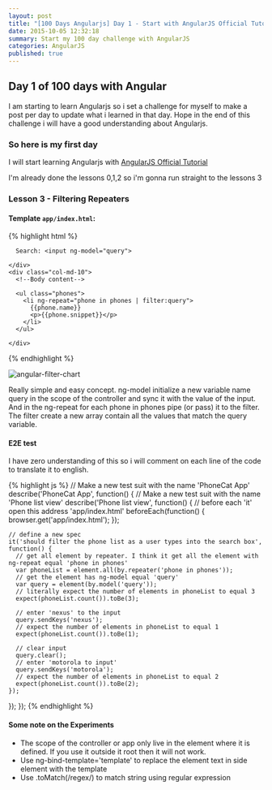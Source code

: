 ```yaml
---
layout: post
title: "[100 Days Angularjs] Day 1 - Start with AngularJS Official Tutorial"
date: 2015-10-05 12:32:18
summary: Start my 100 day challenge with AngularJS
categories: AngularJS
published: true
---
```



## Day 1 of 100 days with Angular
 
I am starting to learn Angularjs so i set a challenge for myself to make a post per day to update what i learned in that day. Hope in the end of this challenge i will have a good understanding about Angularjs.
 
### So here is my first day
 
I will start learning Angularjs with [AngularJS Official Tutorial](https://docs.angularjs.org/tutorial)
 
I'm already done the lessons 0,1,2  so i'm gonna run straight to the lessons 3
 
### Lesson 3 - Filtering Repeaters

#### Template `app/index.html`:
{% highlight html %}
<div class="container-fluid">
  <div class="row">
    <div class="col-md-2">
      <!--Sidebar content-->

      Search: <input ng-model="query">

    </div>
    <div class="col-md-10">
      <!--Body content-->

      <ul class="phones">
        <li ng-repeat="phone in phones | filter:query">
          {{phone.name}}
          <p>{{phone.snippet}}</p>
        </li>
      </ul>

    </div>
  </div>
</div>
{% endhighlight %}
 
![angular-filter-chart]({{site.baseurl}}https://docs.angularjs.org/img/tutorial/tutorial_03.png)
 
Really simple and easy concept. ng-model initialize a new variable name query in the scope of the controller and sync it with the value of the input. And in the ng-repeat for each phone in phones pipe (or pass) it to the filter. The filter create a new array contain all the values that match the query variable.
 
#### E2E test
 
I have zero understanding of this so i will comment on each line of the code to translate it to english. 
 
{% highlight js %}
// Make a new test suit with the name 'PhoneCat App'
describe('PhoneCat App', function() {
  // Make a new test suit with the name 'Phone list view'
  describe('Phone list view', function() {
    // before each 'it' open this address 'app/index.html'
    beforeEach(function() {
      browser.get('app/index.html');
    });
 
    // define a new spec
    it('should filter the phone list as a user types into the search box', function() {
      // get all element by repeater. I think it get all the element with ng-repeat equal 'phone in phones'
      var phoneList = element.all(by.repeater('phone in phones'));
      // get the element has ng-model equal 'query'
      var query = element(by.model('query'));
      // literally expect the number of elements in phoneList to equal 3
      expect(phoneList.count()).toBe(3);
      
      // enter 'nexus' to the input
      query.sendKeys('nexus');
      // expect the number of elements in phoneList to equal 1
      expect(phoneList.count()).toBe(1);
      
      // clear input
      query.clear();
      // enter 'motorola to input'
      query.sendKeys('motorola');
      // expect the number of elements in phoneList to equal 2
      expect(phoneList.count()).toBe(2);
    });
  });
});
{% endhighlight %}

#### Some note on the Experiments
 
- The scope of the controller or app only live in the element where it is defined. If you use it outside it root then it will not work.
- Use ng-bind-template='template' to replace the element text in side element with the template 
- Use .toMatch(/regex/) to match string using regular expression



